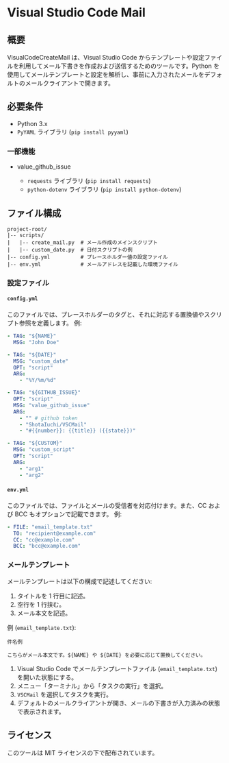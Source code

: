 # Visual Studio Code Mail

## 概要

VisualCodeCreateMail は、Visual Studio Code からテンプレートや設定ファイルを利用してメール下書きを作成および送信するためのツールです。Python を使用してメールテンプレートと設定を解析し、事前に入力されたメールをデフォルトのメールクライアントで開きます。

## 必要条件

- Python 3.x
- `PyYAML` ライブラリ (`pip install pyyaml`)

### 一部機能

- value_github_issue

  - `requests` ライブラリ (`pip install requests`)
  - `python-dotenv` ライブラリ (`pip install python-dotenv`)

## ファイル構成

```
project-root/
|-- scripts/
|   |-- create_mail.py  # メール作成のメインスクリプト
|   |-- custom_date.py  # 日付スクリプトの例
|-- config.yml          # プレースホルダー値の設定ファイル
|-- env.yml             # メールアドレスを記載した環境ファイル
```

### 設定ファイル

#### `config.yml`

このファイルでは、プレースホルダーのタグと、それに対応する置換値やスクリプト参照を定義します。
例:

```yaml
- TAG: "${NAME}"
  MSG: "John Doe"

- TAG: "${DATE}"
  MSG: "custom_date"
  OPT: "script"
  ARG:
    - "%Y/%m/%d"

- TAG: "${GITHUB_ISSUE}"
  OPT: "script"
  MSG: "value_github_issue"
  ARG:
    - "" # github token
    - "ShotaIuchi/VSCMail"
    - "#{{number}}: {{title}} ({{state}})"

- TAG: "${CUSTOM}"
  MSG: "custom_script"
  OPT: "script"
  ARG:
    - "arg1"
    - "arg2"
```

#### `env.yml`

このファイルでは、ファイルとメールの受信者を対応付けます。また、CC および BCC もオプションで記載できます。
例:

```yaml
- FILE: "email_template.txt"
  TO: "recipient@example.com"
  CC: "cc@example.com"
  BCC: "bcc@example.com"
```

### メールテンプレート

メールテンプレートは以下の構成で記述してください:

1. タイトルを 1 行目に記述。
2. 空行を 1 行挟む。
3. メール本文を記述。

例 (`email_template.txt`):

```
件名例

こちらがメール本文です。${NAME} や ${DATE} を必要に応じて置換してください。
```

1. Visual Studio Code でメールテンプレートファイル (`email_template.txt`) を開いた状態にする。
2. メニュー「ターミナル」から「タスクの実行」を選択。
3. `VSCMail` を選択してタスクを実行。
4. デフォルトのメールクライアントが開き、メールの下書きが入力済みの状態で表示されます。

## ライセンス

このツールは MIT ライセンスの下で配布されています。
